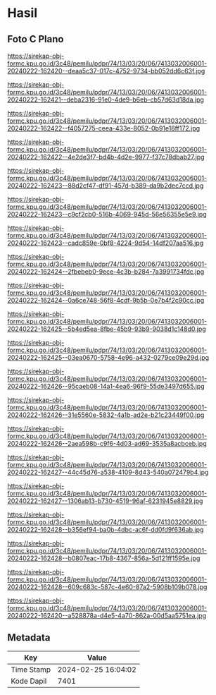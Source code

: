 # Hasil

## Foto C Plano

https://sirekap-obj-formc.kpu.go.id/3c48/pemilu/pdpr/74/13/03/20/06/7413032006001-20240222-162420--deaa5c37-017c-4752-9734-bb052dd6c63f.jpg

https://sirekap-obj-formc.kpu.go.id/3c48/pemilu/pdpr/74/13/03/20/06/7413032006001-20240222-162421--deba2316-91e0-4de9-b6eb-cb57d63d18da.jpg

https://sirekap-obj-formc.kpu.go.id/3c48/pemilu/pdpr/74/13/03/20/06/7413032006001-20240222-162422--f4057275-ceea-433e-8052-0b91e16ff172.jpg

https://sirekap-obj-formc.kpu.go.id/3c48/pemilu/pdpr/74/13/03/20/06/7413032006001-20240222-162422--4e2de3f7-bd4b-4d2e-9977-f37c78dbab27.jpg

https://sirekap-obj-formc.kpu.go.id/3c48/pemilu/pdpr/74/13/03/20/06/7413032006001-20240222-162423--88d2cf47-df91-457d-b389-da9b2dec7ccd.jpg

https://sirekap-obj-formc.kpu.go.id/3c48/pemilu/pdpr/74/13/03/20/06/7413032006001-20240222-162423--c9cf2cb0-516b-4069-945d-56e56355e5e9.jpg

https://sirekap-obj-formc.kpu.go.id/3c48/pemilu/pdpr/74/13/03/20/06/7413032006001-20240222-162423--cadc859e-0bf8-4224-9d54-14df207aa516.jpg

https://sirekap-obj-formc.kpu.go.id/3c48/pemilu/pdpr/74/13/03/20/06/7413032006001-20240222-162424--2fbebeb0-9ece-4c3b-b284-7a3991734fdc.jpg

https://sirekap-obj-formc.kpu.go.id/3c48/pemilu/pdpr/74/13/03/20/06/7413032006001-20240222-162424--0a6ce748-56f8-4cdf-9b5b-0e7b4f2c90cc.jpg

https://sirekap-obj-formc.kpu.go.id/3c48/pemilu/pdpr/74/13/03/20/06/7413032006001-20240222-162425--5b4ed5ea-8fbe-45b9-93b9-9038d1c148d0.jpg

https://sirekap-obj-formc.kpu.go.id/3c48/pemilu/pdpr/74/13/03/20/06/7413032006001-20240222-162425--03ea0670-5758-4e96-a432-0279ce09e29d.jpg

https://sirekap-obj-formc.kpu.go.id/3c48/pemilu/pdpr/74/13/03/20/06/7413032006001-20240222-162426--95caeb08-14a1-4ea6-96f9-55de3497d655.jpg

https://sirekap-obj-formc.kpu.go.id/3c48/pemilu/pdpr/74/13/03/20/06/7413032006001-20240222-162426--31e5560e-5832-4a1b-ad2e-b21c23449f00.jpg

https://sirekap-obj-formc.kpu.go.id/3c48/pemilu/pdpr/74/13/03/20/06/7413032006001-20240222-162426--2aea598b-c9f6-4d03-ad69-3535a8acbceb.jpg

https://sirekap-obj-formc.kpu.go.id/3c48/pemilu/pdpr/74/13/03/20/06/7413032006001-20240222-162427--44c45d76-a538-4109-8d43-540a072479b4.jpg

https://sirekap-obj-formc.kpu.go.id/3c48/pemilu/pdpr/74/13/03/20/06/7413032006001-20240222-162427--1306ab13-b730-4519-96af-6231945e8829.jpg

https://sirekap-obj-formc.kpu.go.id/3c48/pemilu/pdpr/74/13/03/20/06/7413032006001-20240222-162428--b356ef94-ba0b-4dbc-ac6f-dd0fd9f636ab.jpg

https://sirekap-obj-formc.kpu.go.id/3c48/pemilu/pdpr/74/13/03/20/06/7413032006001-20240222-162428--b0807eac-17b8-4367-856a-5d121ff1595e.jpg

https://sirekap-obj-formc.kpu.go.id/3c48/pemilu/pdpr/74/13/03/20/06/7413032006001-20240222-162428--609c683c-587c-4e60-87a2-5908b109b078.jpg

https://sirekap-obj-formc.kpu.go.id/3c48/pemilu/pdpr/74/13/03/20/06/7413032006001-20240222-162420--a528878a-d4e5-4a70-862a-00d5aa5751ea.jpg


## Metadata

| Key        | Value               |
| ---------- | ------------------- |
| Time Stamp | 2024-02-25 16:04:02 |
| Kode Dapil | 7401                |



